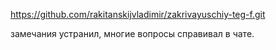 https://github.com/rakitanskijvladimir/zakrivayuschiy-teg-f.git

замечания устранил, многие вопросы справивал в чате.
